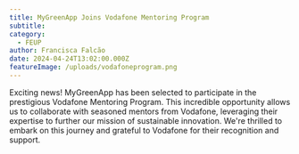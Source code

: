 ```yaml
---
title: MyGreenApp Joins Vodafone Mentoring Program
subtitle: 
category:
  - FEUP
author: Francisca Falcão
date: 2024-04-24T13:02:00.000Z
featureImage: /uploads/vodafoneprogram.png
---
```

Exciting news! MyGreenApp has been selected to participate in the prestigious Vodafone Mentoring Program. This incredible opportunity allows us to collaborate with seasoned mentors from Vodafone, leveraging their expertise to further our mission of sustainable innovation. We're thrilled to embark on this journey and grateful to Vodafone for their recognition and support.
